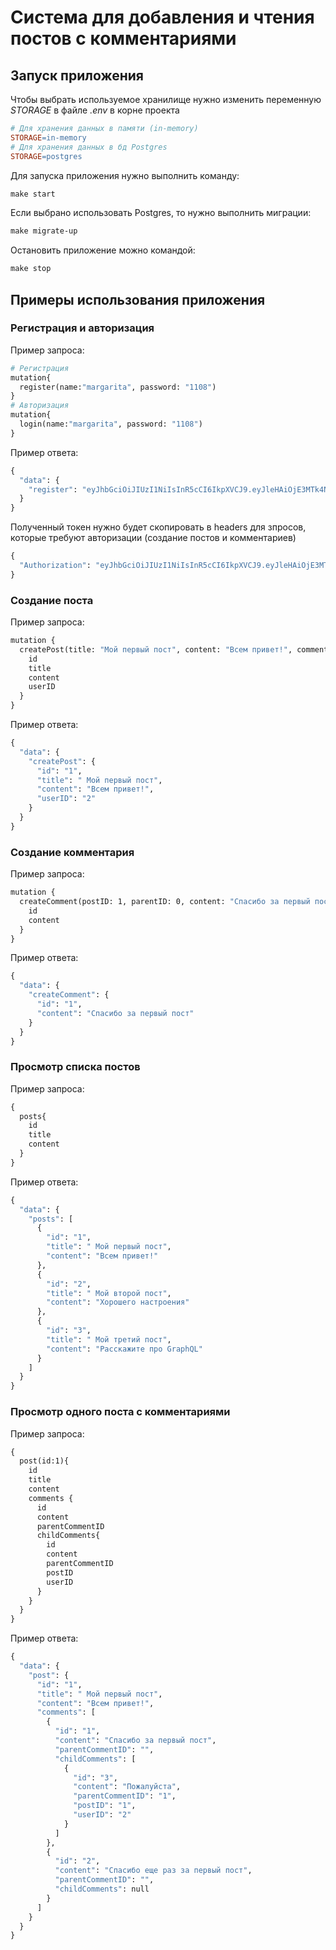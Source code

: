 # Система для добавления и чтения постов с комментариями  
## Запуск приложения
Чтобы выбрать используемое хранилище нужно изменить переменную _STORAGE_ в файле _.env_ в корне проекта  
```makefile
# Для хранения данных в памяти (in-memory)
STORAGE=in-memory
# Для хранения данных в бд Postgres
STORAGE=postgres
```
Для запуска приложения нужно выполнить команду: 
```makefile
make start
```
Если выбрано использовать Postgres, то нужно выполнить миграции:
```makefile
make migrate-up
```
Остановить приложение можно командой:
```makefile
make stop
```

## Примеры использования приложения

### Регистрация и авторизация
Пример запроса:
```makefile
# Регистрация
mutation{
  register(name:"margarita", password: "1108")
}
# Авторизация
mutation{
  login(name:"margarita", password: "1108")
}
```
Пример ответа:
```makefile
{
  "data": {
    "register": "eyJhbGciOiJIUzI1NiIsInR5cCI6IkpXVCJ9.eyJleHAiOjE3MTk4NzYxODEsImlkIjoxfQ.7zH5cuVyUWzr5Kha2IWq9DRnhWBt4_9dH-3TEcT62bY"
  }
}
```
Полученный токен нужно будет скопировать в headers для зпросов, которые требуют авторизации (создание постов и комментариев)
```makefile
{
  "Authorization": "eyJhbGciOiJIUzI1NiIsInR5cCI6IkpXVCJ9.eyJleHAiOjE3MTk4NTI2NTMsImlkIjoyfQ.NwhiBp-rgt61MKa-ZzHVgT_GhIWJIEsZJUEH49_QiY8"
}
```
### Создание поста
Пример запроса:
```makefile
mutation {
  createPost(title: "Мой первый пост", content: "Всем привет!", commentsAllowed: true) {
    id
    title
    content
    userID
  }
}
```
Пример ответа:
```makefile
{
  "data": {
    "createPost": {
      "id": "1",
      "title": " Мой первый пост",
      "content": "Всем привет!",
      "userID": "2"
    }
  }
}
```
### Создание комментария
Пример запроса:
```makefile
mutation {
  createComment(postID: 1, parentID: 0, content: "Спасибо за первый пост") {
    id
    content
  }
}
```
Пример ответа:
```makefile
{
  "data": {
    "createComment": {
      "id": "1",
      "content": "Спасибо за первый пост"
    }
  }
}
```

### Просмотр списка постов
Пример запроса:
```makefile
{
  posts{
    id
    title
    content
  }
}
```
Пример ответа:
```makefile
{
  "data": {
    "posts": [
      {
        "id": "1",
        "title": " Мой первый пост",
        "content": "Всем привет!"
      },
      {
        "id": "2",
        "title": " Мой второй пост",
        "content": "Хорошего настроения"
      },
      {
        "id": "3",
        "title": " Мой третий пост",
        "content": "Расскажите про GraphQL"
      }
    ]
  }
}
```

### Просмотр одного поста с комментариями
Пример запроса:
```makefile
{
  post(id:1){
    id
    title
    content
    comments {
      id
      content
      parentCommentID
      childComments{
        id
        content
        parentCommentID
        postID
        userID
      }
    }
  }
}
```
Пример ответа:
```makefile
{
  "data": {
    "post": {
      "id": "1",
      "title": " Мой первый пост",
      "content": "Всем привет!",
      "comments": [
        {
          "id": "1",
          "content": "Спасибо за первый пост",
          "parentCommentID": "",
          "childComments": [
            {
              "id": "3",
              "content": "Пожалуйста",
              "parentCommentID": "1",
              "postID": "1",
              "userID": "2"
            }
          ]
        },
        {
          "id": "2",
          "content": "Спасибо еще раз за первый пост",
          "parentCommentID": "",
          "childComments": null
        }
      ]
    }
  }
}
```